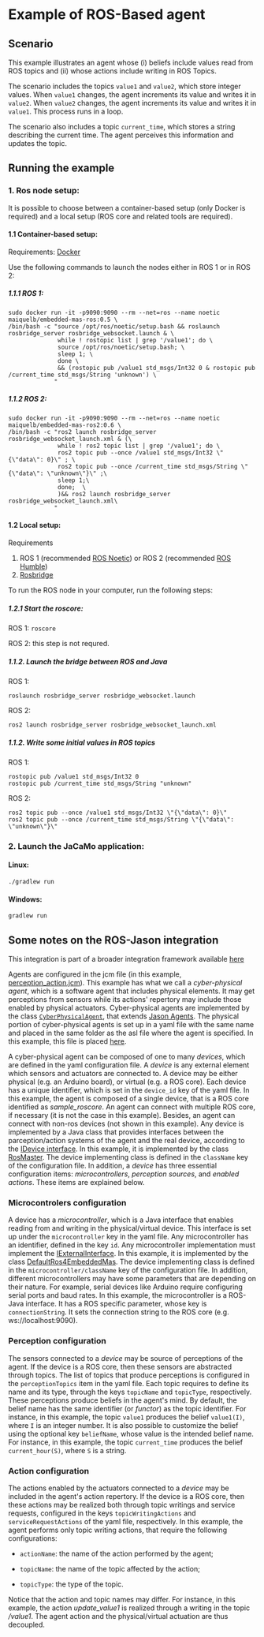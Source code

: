 # Example of ROS-Based agent

## Scenario

This example illustrates an agent whose (i) beliefs include values read from ROS topics and (ii) whose actions include writing in ROS Topics.

The scenario includes the topics ```value1``` and ```value2```, which store integer values. When `value1` changes, the agent increments its value and writes it in `value2`. When `value2` changes, the agent increments its value and writes it in `value1`. This process runs in a loop.

The scenario also includes a topic `current_time`, which stores a string describing the current time. The agent perceives this information and updates the topic.


## Running the example

### 1. Ros node setup:
It is possible to choose between a container-based setup (only Docker is required) and a local setup (ROS core and related tools are required).

#### 1.1 Container-based setup: 
Requirements: [Docker](https://www.docker.com/)

Use the following commands to launch the nodes either in ROS 1 or in ROS 2:
##### 1.1.1 ROS 1: 

   ```
   sudo docker run -it -p9090:9090 --rm --net=ros --name noetic maiquelb/embedded-mas-ros:0.5 \
   /bin/bash -c "source /opt/ros/noetic/setup.bash && roslaunch rosbridge_server rosbridge_websocket.launch & \
                 while ! rostopic list | grep '/value1'; do \
                 source /opt/ros/noetic/setup.bash; \
                 sleep 1; \
                 done \
                 && (rostopic pub /value1 std_msgs/Int32 0 & rostopic pub /current_time std_msgs/String 'unknown') \	
                "
   ```

##### 1.1.2 ROS 2:

```
sudo docker run -it -p9090:9090 --rm --net=ros --name noetic maiquelb/embedded-mas-ros2:0.6 \
/bin/bash -c "ros2 launch rosbridge_server rosbridge_websocket_launch.xml & (\
              while ! ros2 topic list | grep '/value1'; do \
              ros2 topic pub --once /value1 std_msgs/Int32 \"{\"data\": 0}\" ; \
              ros2 topic pub --once /current_time std_msgs/String \"{\"data\": \"unknown\"}\" ;\
              sleep 1;\
              done;  \
              )&& ros2 launch rosbridge_server rosbridge_websocket_launch.xml\
             "
```


#### 1.2 Local setup: 
Requirements
1. ROS 1 (recommended [ROS Noetic](http://wiki.ros.org/noetic)) or ROS 2 (recommended [ROS Humble](http://wiki.ros.org/humble))
2. [Rosbridge](http://wiki.ros.org/rosbridge_suite/Tutorials/RunningRosbridge)

To run the ROS node in your computer, run the following steps:

##### 1.2.1  Start the roscore:
ROS 1: ``` roscore ```

ROS 2: this step is not requred.

##### 1.1.2. Launch the bridge between ROS and Java
ROS 1:
```
roslaunch rosbridge_server rosbridge_websocket.launch
```

ROS 2:
```
ros2 launch rosbridge_server rosbridge_websocket_launch.xml
```

##### 1.1.2. Write some initial values in ROS topics
ROS 1: 
```
rostopic pub /value1 std_msgs/Int32 0
rostopic pub /current_time std_msgs/String "unknown"
```
ROS 2:

```
ros2 topic pub --once /value1 std_msgs/Int32 \"{\"data\": 0}\" 
ros2 topic pub --once /current_time std_msgs/String \"{\"data\": \"unknown\"}\" 
```




### 2. Launch the JaCaMo application:

#### Linux:
```
./gradlew run
```
#### Windows:
```
gradlew run 
```

## Some notes on the ROS-Jason integration
This integration is part of a broader integration framework available [here](https://github.com/embedded-mas/embedded-mas)

Agents are configured in the jcm file (in this example, [perception_action.jcm](perception_action.jcm)). This example has what we call a <em>cyber-physical agent</em>, which is a software agent that includes physical elements. It may get perceptions from sensors while its actions' repertory may include those enabled by physical actuators. Cyber-physical agents are implemented by the class [`CyberPhysicalAgent`](https://github.com/embedded-mas/embedded-mas/blob/master/src/main/java/embedded/mas/bridges/jacamo/CyberPhysicalAgent.java), that extends [Jason Agents](https://github.com/jason-lang/jason/blob/master/src/main/java/jason/asSemantics/Agent.java). The physical portion of cyber-physical agents is set up in a yaml file with the same name and placed in the same folder as the asl file where the agent is specified. In this example, this file is placed [here](src/agt/sample_agent.yaml).


A cyber-physical agent can be composed of one to many <em>devices</em>, which are defined in the yaml configuration file. A <em>device</em> is any external element which sensors and actuators are connected to. A device may be either physical (e.g. an Arduino board), or virtual (e.g. a ROS core). Each device has a unique identifier, which is set in the ```device_id``` key of the yaml file. In this example, the agent is composed of a single device, that is a ROS core identified as <em>sample_roscore</em>. An agent can connect with multiple ROS core, if necessary (it is not the case in this example). Besides, an agent can connect with non-ros devices (not shown in this example). Any device is implemented by a Java class that provides interfaces between the parception/action systems of the agent and the real device, according to the [IDevice interface](https://github.com/embedded-mas/embedded-mas/blob/master/src/main/java/embedded/mas/bridges/jacamo/IDevice.java). In this example, it is implemented by the class [RosMaster](https://github.com/embedded-mas/embedded-mas/blob/master/src/main/java/embedded/mas/bridges/ros/RosMaster.java). The device implementing class is defined in the ```className``` key of the configuration file. In addition, a <em>device</em> has three essential configuration items: <em>microcontrollers</em>, <em>perception sources</em>, and <em>enabled actions</em>. These items are explained below.

### Microcontrolers configuration
A device has a <em>microcontroller</em>, which is a Java interface that enables reading from and writing in the physical/virtual device. This interface is set up under the ```microcontroller``` key in the yaml file. Any microcontroller has an identifier, defined in the key ```id```. Any microcontroller implementation must implement the [IExternalInterface](https://github.com/embedded-mas/embedded-mas/blob/master/src/main/java/embedded/mas/bridges/jacamo/IExternalInterface.java). In this example, it is implemented by the class [DefaultRos4EmbeddedMas](https://github.com/embedded-mas/embedded-mas/blob/master/src/main/java/embedded/mas/bridges/ros/DefaultRos4EmbeddedMas.java). The device implementing class is defined in the ```microcontroller/className``` key of the configuration file. In addition, different microcontrollers may have some parameters that are depending on their nature. For example, serial devices like Arduino require configuring serial ports and baud rates. In this example, the microcontroller is a ROS-Java interface. It has a ROS specific parameter, whose key is ```connectionString```. It sets the connection string to the ROS core (e.g. ws://localhost:9090).

### Perception configuration
The sensors connected to a <em>device</em> may be source of perceptions of the agent. If the device is a ROS core, then these sensors are abstracted through topics. The list of topics that produce perceptions is configured in the ```perceptionTopics``` item in the yaml file. Each topic requires to define its name and its type, through the keys ```topicName``` and ```topicType```, respectively. These perceptions produce beliefs in the agent's mind. By default, the belief name has the same identifier (or <em>functor</em>) as the topic identifier. For instance, in this example, the topic ```value1``` produces the belief ```value1(I)```, where ```I``` is an integer number. It is also possible to customize the belief using the optional key ```beliefName```, whose value is the intended belief name. For instance, in this example, the topic ```current_time``` produces the belief ```current_hour(S)```, where ```S``` is a string.

   
### Action configuration   
The actions enabled by the actuators connected to a <em>device</em> may be included in the agent's action repertory. If the device is a ROS core, then these actions may be realized both through topic writings and service requests, configured in the keys ```topicWritingActions``` and ```serviceRequestActions``` of the yaml file, respectively. In this example, the agent performs only topic writing actions, that require the following configurations:

   - ```actionName```: the name of the action performed by the agent;

   - ```topicName```: the name of the topic affected by the action;

   - ```topicType```: the type of the topic.

Notice that the action and topic names may differ. For instance, in this example, the action <em>update_value1</em> is realized through a writing in the topic <em>/value1</em>. The agent action and the physical/virtual actuation are thus decoupled.

